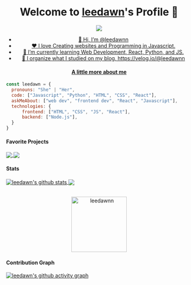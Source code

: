 <p align="center">
  <h1 align="center">Welcome to <a href="https://github.com/MrBlueBird2">leedawn</a>'s Profile 👋</h1>
</p>
<p align="center">
  <a align="center" href="https://github.com/DenverCoder1/readme-typing-svg"><img src="https://readme-typing-svg.herokuapp.com?&font=IBM+Plex+Sans&color=fcc419&size=25&lines=Welcome+to+my+GitHub+Profile!;I'm+a+Front+end+developer;I'm+a+Grwoing+programmer; /></a>
</p>
<p>I am a front-end developer, I'm a Growing Developer.</p>
<img align="right" src="https://media.giphy.com/media/M9gbBd9nbDrOTu1Mqx/giphy.gif">
<ul>
  <li>👋 Hi, I’m @leedawnn</li>
  <li>❤️ I love Creating websites and Programming in Javascript.</li>
  <li>🌱 I’m currently learning Web Development, React, Python, and JS.</li>
  <li>🧐 I organize what I studied on my blog, https://velog.io/@leedawnn</li>
</ul>

#### A little more about me
```javascript
const leedawn = {
  pronouns: "She" | "Her",
  code: ["Javascript", "Python", "HTML", "CSS", "React"],
  askMeAbout: ["web dev", "frontend dev", "React", "Javascript"],
  technologies: {
      frontend: ["HTML", "CSS", "JS", "React"],
      backend: ["Node.js"],
  }
}
```

#### Favorite Projects
<a href="https://leedawnn.github.io/paintjs/">
  <!-- Change the `github-readme-stats.anuraghazra1.vercel.app` to `github-readme-stats.vercel.app`  -->
  <img align="center" src="https://github-readme-stats.anuraghazra1.vercel.app/api/pin/?username=leedawnn&repo=https://github.com/leedawnn/paintjs.git&theme=onedark" />
</a>    
<a href="https://leedawnn.github.io/js-mometum/">
  <!-- Change the `github-readme-stats.anuraghazra1.vercel.app` to `github-readme-stats.vercel.app`  -->
  <img align="center" src="https://github-readme-stats.anuraghazra1.vercel.app/api/pin/?username=leedawnn&repo=https://github.com/leedawnn/js-mometum.git&theme=onedark"/>
</a>

#### Stats
<a href="https://github.com/anuraghazra/github-readme-stats">
  <img align="center" src="https://github-readme-stats.anuraghazra1.vercel.app/api?username=leedawnn&show_icons=true&include_all_commits=true&theme=onedark" alt="leedawn's github stats" />
</a>
<a href="https://github.com/anuraghazra/github-readme-stats">
  <!-- Change the `github-readme-stats.anuraghazra1.vercel.app` to `github-readme-stats.vercel.app`  -->
  <img align="center" src="https://github-readme-stats.anuraghazra1.vercel.app/api/top-langs/?username=leedawnn&layout=compact&theme=onedark" />
</a>
<br />
<br />
<p align="center">
  <img align="center" height="150em" src="https://github-readme-streak-stats.herokuapp.com/?user=leedawnn&theme=onedark" alt="leedawnn" />
</p>

#### Contribution Graph
[![leedawn's github activity graph](https://activity-graph.herokuapp.com/graph?username=leedawnn&theme=react-dark)](https://github.com/leedawnn/github-readme-activity-graph)
<!---

#### I'm an Early 🐤
```text
🌞 Morning    54 commits     ████░░░░░░░░░░░░░░░░░░░░░   12.5% 
🌆 Daytime    205 commits    ████████████░░░░░░░░░░░░░   54.5% 
🌃 Evening    82 commits     ██████░░░░░░░░░░░░░░░░░░░   20.5% 
🌙 Night      36 commits     ███░░░░░░░░░░░░░░░░░░░░░░   13.5%
```

#### I Spent My Time On
```text
💬 Programming Lanuages:
HTML                     3 hr 50 mins        ███████████░░░░░░░░░░░░░░   46% 
CSS                      1 hr 5 mins         █████████░░░░░░░░░░░░░░░░   30% 
Python                   59 mins             ██░░░░░░░░░░░░░░░░░░░░░░░   10% 
GitHub & Git             57 mins             █░░░░░░░░░░░░░░░░░░░░░░░░   9.5%

🔥 Editors:
VS Code                  4 Hours            ██████████████░░░░░░░░░░░   50% 
Atom                     1 Hour             ██████████████░░░░░░░░░░░   50%

💻 Operating System:
Linux Ubuntu             14 hrs 2 mins      █████████████████████████   100.0%
```
------
